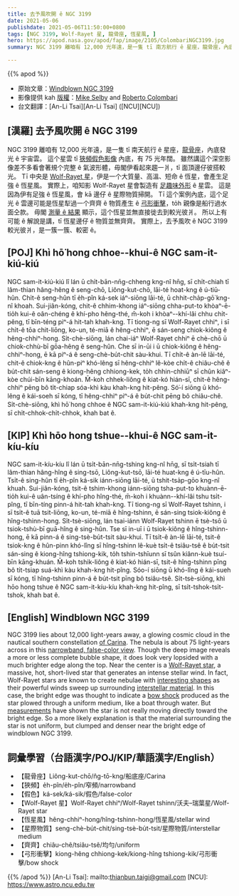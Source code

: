 ```yaml
---
title: 去予風吹開 ê NGC 3199
date: 2021-05-06
publishdate: 2021-05-06T11:50:00+0800
tags: [NGC 3199, Wolf-Rayet 星, 龍骨座, 恆星風, ]
hero: https://apod.nasa.gov/apod/fap/image/2105/ColombariNGC3199.jpg
summary: NGC 3199 離咱有 12,000 光年遠，是一隻 tī 南方航行 ê 星座，龍骨座，內底發光 ê 宇宙雲。這个星雲 tī 狹頻假色影像內底，有 75 光年闊。

---
```


{{% apod %}}

- 原始文章：[Windblown NGC 3199](https://apod.nasa.gov/apod/ap210506.html)
- 影像提供 kah [版權][copyright]：[Mike Selby](https://www.facebook.com/masterdarksastro/) and [Roberto Colombari](https://www.facebook.com/roberto.colombari)
- 台文翻譯：[An-Li Tsai][An-Li Tsai] ([NCU][NCU])

## [漢羅] 去予風吹開 ê NGC 3199

NGC 3199 離咱有 12,000 光年遠，是一隻 tī 南天航行 ê 星座，[龍骨座][of Carina]，內底發光 ê 宇宙雲。
這个星雲 tī [狹頻假色影像][narrowband, false-color view] 內底，有 75 光年闊。
雖然講這个深空影像差不多看會著規个完整 ê 氣波形體，毋閣伊看起來趨一爿，tī 面頂邊仔彼搭較光。
Tī 中央是 [Wolf-Rayet 星][Wolf-Rayet star]，伊是一个大質量、高溫、短命 ê 恆星，會產生足強 ê 恆星風。
實際上，咱知影 Wolf-Rayet 星會製造有 [足趣味外形][interesting shapes] ê 星雲。
這是因為伊有足強 ê 恆星風，會 kā 邊仔 ê 星際物質掃開。
Tī 這个案例內底，這个足光 ê 雲邊可能是恆星犁過一个齊齊 ê 物質產生 ê [弓形衝擊][bow shock]，to̍h 親像是船行過水面仝款。
毋閣 [測量 ê 結果][measurements] 顯示，這个恆星並無直接徙去到較光彼爿。
所以上有可能 ê 解說是講，tī 恆星邊仔 ê 物質並無齊齊。
實際上，去予風吹 ê NGC 3199 較光彼爿，是一簇一簇、較密 ê。



## [POJ] Khì hō͘ hong chhoe--khui-ê NGC sam-it-kiú-kiú

NGC sam-it-kiú-kiú lî lán ū chi̍t-bān-nn̄g-chheng kng-nî hn̄g, sī chi̍t-chiah tī lâm-thian hâng-hêng ê seng-chō, Liông-kut-chō, lāi-té hoat-kng ê ú-tiū-hûn.
Chi̍t-ê seng-hûn tī e̍h-pîn ká-sek iáⁿ-siōng lāi-té, ū chhit-cha̍p-gō͘ kng-nî khoah.
Sui-jiân-kóng, chit-ê chhim-khong iáⁿ-siōng chha-put-to khòaⁿ-ē-tio̍h kui-ê oân-chéng ê khí-pho hêng-thé, m̄-koh i khòaⁿ--khí-lâi chhu chi̍t-pêng, tī bīn-téng piⁿ-á hit-tah khah-kng.
Tī tiong-ng sī Wolf-Rayet chhiⁿ, i sī chi̍t-ê tōa chit-liōng, ko-un, té-miā ê hêng-chhiⁿ, ē sán-seng chiok-kiông ê hêng-chhiⁿ-hong.
Si̍t-chè-siōng, lán chai-iáⁿ Wolf-Rayet chhiⁿ ē chè-chō ū chiok-chhù-bī gōa-hêng ê seng-hûn.
Che sī in-ūi i ū chiok-kiông ê hêng-chhiⁿ-hong, ē kā piⁿ-á ê seng-chè-bu̍t-chit sàu-khui.
Tī chi̍t-ê àn-lē lāi-té, chit-ê chiok-kng ê hûn-piⁿ khó-lêng sī hêng-chhiⁿ lê-kòe chi̍t-ê chiâu-chê ê bu̍t-chit sán-seng ê kiong-hêng chhiong-kek, to̍h chhin-chhiūⁿ sī chûn kiâⁿ-kòe chúi-bīn kāng-khoán.
M̄-koh chhek-liông ê kiat-kó hián-sī, chit-ê hêng-chhiⁿ pēng bô ti̍t-chiap sóa-khì kàu khah-kng hit-pêng.
Só͘-í siōng ū khó-lêng ê kái-soeh sī kóng, tī hêng-chhiⁿ piⁿ-á ê bu̍t-chit pēng bô chiâu-chê.
Si̍t-chè-siōng, khì hō͘ hong chhoe ê NGC sam-it-kiú-kiú khah-kng hit-pêng, sī chi̍t-chhok-chi̍t-chhok, khah bat ê.



## [KIP] Khì hōo hong tshue--khui-ê NGC sam-it-kíu-kíu

NGC sam-it-kíu-kíu lî lán ū tsi̍t-bān-nn̄g-tshing kng-nî hn̄g, sī tsi̍t-tsiah tī lâm-thian hâng-hîng ê sing-tsō, Liông-kut-tsō, lāi-té huat-kng ê ú-tīu-hûn.
Tsi̍t-ê sing-hûn tī e̍h-pîn ká-sik iánn-siōng lāi-té, ū tshit-tsa̍p-gōo kng-nî khuah.
Sui-jiân-kóng, tsit-ê tshim-khong iánn-siōng tsha-put-to khuànn-ē-tio̍h kui-ê uân-tsíng ê khí-pho hîng-thé, m̄-koh i khuànn--khí-lâi tshu tsi̍t-pîng, tī bīn-tíng pinn-á hit-tah khah-kng.
Tī tiong-ng sī Wolf-Rayet tshinn, i sī tsi̍t-ê tuā tsit-liōng, ko-un, té-miā ê hîng-tshinn, ē sán-sing tsiok-kiông ê hîng-tshinn-hong.
Si̍t-tsè-siōng, lán tsai-iánn Wolf-Rayet tshinn ē tsè-tsō ū tsiok-tshù-bī guā-hîng ê sing-hûn.
Tse sī in-uī i ū tsiok-kiông ê hîng-tshinn-hong, ē kā pinn-á ê sing-tsè-bu̍t-tsit sàu-khui.
Tī tsi̍t-ê àn-lē lāi-té, tsit-ê tsiok-kng ê hûn-pinn khó-lîng sī hîng-tshinn lê-kuè tsi̍t-ê tsiâu-tsê ê bu̍t-tsit sán-sing ê kiong-hîng tshiong-kik, to̍h tshin-tshīunn sī tsûn kiânn-kuè tsuí-bīn kāng-khuán.
M̄-koh tshik-liông ê kiat-kó hián-sī, tsit-ê hîng-tshinn pīng bô ti̍t-tsiap suá-khì kàu khah-kng hit-pîng.
Sóo-í siōng ū khó-lîng ê kái-sueh sī kóng, tī hîng-tshinn pinn-á ê bu̍t-tsit pīng bô tsiâu-tsê.
Si̍t-tsè-siōng, khì hōo hong tshue ê NGC sam-it-kíu-kíu khah-kng hit-pîng, sī tsi̍t-tshok-tsi̍t-tshok, khah bat ê.



## [English] Windblown NGC 3199

NGC 3199 lies about 12,000 light-years away, a glowing cosmic cloud in the nautical southern constellation [of Carina][of Carina]. The nebula is about 75 light-years across in this [narrowband, false-color view][narrowband, false-color view]. Though the deep image reveals a more or less complete bubble shape, it does look very lopsided with a much brighter edge along the top. Near the center is a [Wolf-Rayet star][Wolf-Rayet star], a massive, hot, short-lived star that generates an intense stellar wind. In fact, Wolf-Rayet stars are known to create nebulae with [interesting shapes][interesting shapes] as their powerful winds sweep up surrounding [interstellar material][interstellar material]. In this case, the bright edge was thought to indicate a [bow shock][bow shock] produced as the star plowed through a uniform medium, like a boat through water. But [measurements][measurements] have shown the star is not really moving directly toward the bright edge. So a more likely explanation is that the material surrounding the star is not uniform, but clumped and denser near the bright edge of windblown NGC 3199.

## 詞彙學習（台語漢字/POJ/KIP/華語漢字/English）

- 【龍骨座】Liông-kut-chō/n̂g-tō-kng/船底座/Carina
- 【狹頻】e̍h-pîn/e̍h-pîn/窄頻/narrowband
- 【假色】ká-sek/ká-sik/假色/false-color
- 【Wolf-Rayet 星】Wolf-Rayet chhiⁿ/Wolf-Rayet tshinn/沃夫–瑞葉星/Wolf-Rayet star
- 【恆星風】hêng-chhiⁿ-hong/hîng-tshinn-hong/恆星風/stellar wind
- 【星際物質】seng-chè-bu̍t-chit/sing-tsè-bu̍t-tsit/星際物質/interstellar medium
- 【齊齊】chiâu-chê/tsiâu-tsê/均勻/uniform
- 【弓形衝擊】kiong-hêng chhiong-kek/kiong-hîng tshiong-kik/弓形衝擊/bow shock


{{% /apod %}}
[An-Li Tsai]: mailto:thianbun.taigi@gmail.com
[NCU]: https://www.astro.ncu.edu.tw

[copyright]: https://apod.nasa.gov/apod/fap/lib/about_apod.html#srapply


[of Carina]:http://www.hawastsoc.org/deepsky/car/index.html
[narrowband, false-color view]:https://www.astrobin.com/vq5ztr/
[Wolf-Rayet star]:https://astrobiology.nasa.gov/news/a-wolf-rayet-bubble-and-the-early-solar-system/
[interesting shapes]:https://apod.nasa.gov/apod/fap/ap200612.html
[interstellar material]:http://www-ssg.sr.unh.edu/ism/what1.html
[bow shock]:https://apod.nasa.gov/apod/fap/ap200202.html
[measurements]:https://ui.adsabs.harvard.edu/abs/2001ApJ...563..875M/abstract

